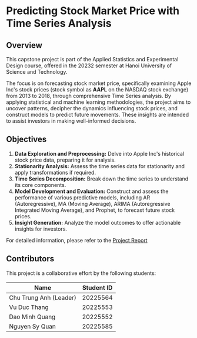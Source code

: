 # Predicting Stock Market Price with Time Series Analysis

## Overview

This capstone project is part of the Applied Statistics and Experimental Design course, offered in the 20232 semester at Hanoi University of Science and Technology. 

The focus is on forecasting stock market price, specifically examining 
Apple Inc's stock prices (stock symbol as **AAPL** on the NASDAQ stock exchange) from 2013 to 2018, 
through comprehensive Time Series analysis.
By applying statistical and machine learning methodologies, 
the project aims to uncover patterns, decipher the dynamics 
influencing stock prices, and construct models to predict future 
movements. These insights are intended to assist investors in 
making well-informed decisions.

## Objectives

1. **Data Exploration and Preprocessing:** Delve into Apple Inc's historical stock price data, preparing it for analysis.
2. **Stationarity Analysis:** Assess the time series data for stationarity and apply transformations if required.
3. **Time Series Decomposition:** Break down the time series to understand its core components.
4. **Model Development and Evaluation:** Construct and assess the performance of various predictive models, including AR (Autoregressive), MA (Moving Average), ARIMA (Autoregressive Integrated Moving Average), and Prophet, to forecast future stock prices.
5. **Insight Generation:** Analyze the model outcomes to offer actionable insights for investors.

For detailed information, please refer to the [Project Report](https://github.com/chutrunganh/Stock-Price-Prediction-Using-Time-Series/blob/master/Docs/AppliedStat_Report.pdf)

## Contributors

This project is a collaborative effort by the following students:

| Name                   | Student ID |
|------------------------|------------|
| Chu Trung Anh (Leader) | 20225564   |
| Vu Duc Thang           | 20225553   |
| Dao Minh Quang         | 20225552   |
| Nguyen Sy Quan         | 20225585   |